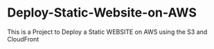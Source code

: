 # Deploy-Static-Website-on-AWS
This is a Project to Deploy a Static WEBSITE on AWS using the S3 and CloudFront
